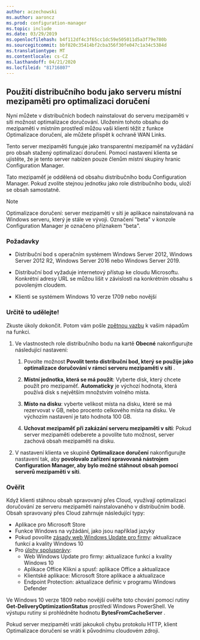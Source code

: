 ```yaml
---
author: aczechowski
ms.author: aaroncz
ms.prod: configuration-manager
ms.topic: include
ms.date: 03/29/2019
ms.openlocfilehash: b4f112df4c3f65cc1dc59e505011d5a3f79e780b
ms.sourcegitcommit: bbf820c35414bf2cba356f30fe047c1a34c5384d
ms.translationtype: MT
ms.contentlocale: cs-CZ
ms.lasthandoff: 04/21/2020
ms.locfileid: "81716807"
---
```

## <a name="use-your-distribution-point-as-a-local-cache-server-for-delivery-optimization"></a><a name="bkmk_doinc"></a>Použití distribučního bodu jako serveru místní mezipaměti pro optimalizaci doručení
<!--3555764-->

Nyní můžete v distribučních bodech nainstalovat do serveru mezipaměti v síti možnost optimalizace doručování. Uložením tohoto obsahu do mezipaměti v místním prostředí můžou vaši klienti těžit z funkce Optimalizace doručení, ale můžete přispět k ochraně WAN Links. 

Tento server mezipaměti funguje jako transparentní mezipaměť na vyžádání pro obsah stažený optimalizací doručení. Pomocí nastavení klienta se ujistěte, že je tento server nabízen pouze členům místní skupiny hranic Configuration Manager. 

Tato mezipaměť je oddělená od obsahu distribučního bodu Configuration Manager. Pokud zvolíte stejnou jednotku jako role distribučního bodu, uloží se obsah samostatně. 

> [!Note]  
> Optimalizace doručení: server mezipaměti v síti je aplikace nainstalovaná na Windows serveru, který je stále ve vývoji. Označení "beta" v konzole Configuration Manager je označeno příznakem "beta".  


### <a name="prerequisites"></a>Požadavky

- Distribuční bod s operačním systémem Windows Server 2012, Windows Server 2012 R2, Windows Server 2016 nebo Windows Server 2019.

- Distribuční bod vyžaduje internetový přístup ke cloudu Microsoftu. Konkrétní adresy URL se můžou lišit v závislosti na konkrétním obsahu s povoleným cloudem. 

- Klienti se systémem Windows 10 verze 1709 nebo novější


### <a name="try-it-out"></a>Určitě to udělejte!

Zkuste úkoly dokončit. Potom vám pošle [zpětnou vazbu](../../../../understand/find-help.md#product-feedback) k vašim nápadům na funkci.

1. Ve vlastnostech role distribučního bodu na kartě **Obecné** nakonfigurujte následující nastavení:  

    1. Povolte možnost **Povolit tento distribuční bod, který se použije jako optimalizace doručování v rámci serveru mezipaměti v síti** .  

    2. **Místní jednotka, která se má použít**: Vyberte disk, který chcete použít pro mezipaměť. **Automaticky** je výchozí hodnota, která používá disk s největším množstvím volného místa.  

    3. **Místo na disku**: vyberte velikost místa na disku, které se má rezervovat v GB, nebo procento celkového místa na disku. Ve výchozím nastavení je tato hodnota 100 GB.

    4. **Uchovat mezipaměť při zakázání serveru mezipaměti v síti**: Pokud server mezipaměti odeberete a povolíte tuto možnost, server zachová obsah mezipaměti na disku.  

2. V nastavení klienta ve skupině **Optimalizace doručení** nakonfigurujte nastavení tak, aby **povolovalo zařízení spravovaná nástrojem Configuration Manager, aby bylo možné stáhnout obsah pomocí serverů mezipaměti v síti**.  


### <a name="verify"></a>Ověřit

Když klienti stáhnou obsah spravovaný přes Cloud, využívají optimalizaci doručování ze serveru mezipaměti nainstalovaného v distribučním bodě. Obsah spravovaný přes Cloud zahrnuje následující typy:
- Aplikace pro Microsoft Store
- Funkce Windows na vyžádání, jako jsou například jazyky
- Pokud povolíte [zásady web Windows Update pro firmy](../../../../../sum/deploy-use/integrate-windows-update-for-business-windows-10.md): aktualizace funkcí a kvality Windows 10
- Pro [úlohy spolusprávy](../../../../../comanage/workloads.md):
    - Web Windows Update pro firmy: aktualizace funkcí a kvality Windows 10
    - Aplikace Office Klikni a spusť: aplikace Office a aktualizace
    - Klientské aplikace: Microsoft Store aplikace a aktualizace
    - Endpoint Protection: aktualizace definic v programu Windows Defender

Ve Windows 10 verze 1809 nebo novější ověřte toto chování pomocí rutiny **Get-DeliveryOptimizationStatus** prostředí Windows PowerShell. Ve výstupu rutiny si prohlédněte hodnotu **BytesFromCacheServer** . 

Pokud server mezipaměti vrátí jakoukoli chybu protokolu HTTP, klient Optimalizace doručení se vrátí k původnímu cloudovém zdroji.

